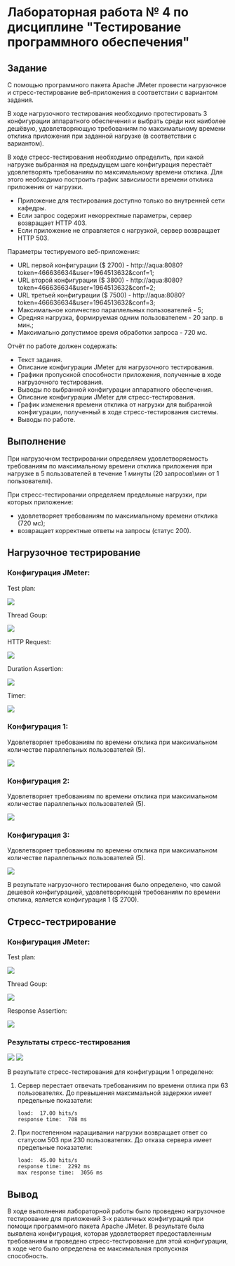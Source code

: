 # Лабораторная работа № 4 по дисциплине "Тестирование программного обеспечения"

## Задание

С помощью программного пакета Apache JMeter провести нагрузочное и стресс-тестирование веб-приложения в соответствии с вариантом задания.

В ходе нагрузочного тестирования необходимо протестировать 3 конфигурации аппаратного обеспечения и выбрать среди них наиболее дешёвую, удовлетворяющую требованиям по максимальному времени отклика приложения при заданной нагрузке (в соответствии с вариантом).

В ходе стресс-тестирования необходимо определить, при какой нагрузке выбранная на предыдущем шаге конфигурация перестаёт удовлетворять требованиям по максимальному времени отклика. Для этого необходимо построить график зависимости времени отклика приложения от нагрузки.

- Приложение для тестирования доступно только во внутренней сети кафедры.
- Если запрос содержит некорректные параметры, сервер возвращает HTTP 403.
- Если приложение не справляется с нагрузкой, сервер возвращает HTTP 503.

Параметры тестируемого веб-приложения:
- URL первой конфигурации ($ 2700) - http://aqua:8080?token=466636634&user=1964513632&conf=1;
- URL второй конфигурации ($ 3800) - http://aqua:8080?token=466636634&user=1964513632&conf=2;
- URL третьей конфигурации ($ 7500) - http://aqua:8080?token=466636634&user=1964513632&conf=3;
- Максимальное количество параллельных пользователей - 5;
- Средняя нагрузка, формируемая одним пользователем - 20 запр. в мин.;
- Максимально допустимое время обработки запроса - 720 мс.

Отчёт по работе должен содержать:
- Текст задания.
- Описание конфигурации JMeter для нагрузочного тестирования.
- Графики пропускной способности приложения, полученные в ходе нагрузочного тестирования.
- Выводы по выбранной конфигурации аппаратного обеспечения.
- Описание конфигурации JMeter для стресс-тестирования.
- График изменения времени отклика от нагрузки для выбранной конфигурации, полученный в ходе стресс-тестирования системы.
- Выводы по работе.

## Выполнение

При нагрузочном тестрировании определяем удовлетворяемость требованиям по максимальному времени отклика приложения при нагрузке в 5 пользователей в течение 1 минуты (20 запросов\мин от 1 пользователя).

При стресс-тестировании определяем предельные нагрузки, при которых приложение:
- удовлетворяет требованиям по максимальному времени отклика (720 мс);
- возвращает корректные ответы на запросы (статус 200).

## Нагрузочное тестрирование

### Конфигурация JMeter:

Test plan:

![](/load_testing/test_plan.png)

Thread Goup:

![](load_testing/thread_group.png)

HTTP Request:

![](load_testing/http_request.png)

Duration Assertion:

![](load_testing/duration_assertion.png)

Timer:

![](load_testing/timer.png)

### Конфигурация 1:

Удовлетворяет требованиям по времени отклика при максимальном количестве параллельных пользователей (5).

![](load_testing/load1/response.png)

### Конфигурация 2:

Удовлетворяет требованиям по времени отклика при максимальном количестве параллельных пользователей (5).

![](load_testing/load2/response.png)

### Конфигурация 3:

Удовлетворяет требованиям по времени отклика при максимальном количестве параллельных пользователей (5).

![](load_testing/load2/response.png)

В результате нагрузочного тестирования было определено, что самой дешевой конфигурацией, удовлетворяющей требованиям по времени отклика, является конфигурация 1 ($ 2700). 

## Стресс-тестрирование

### Конфигурация JMeter:

Test plan:

![](stress_testing/test_plan.png)

Thread Goup:

![](stress_testing/thread_group.png)

Response Assertion:

![](stress_testing/response_assertion.png)

### Результаты стресс-тестирования 

![](stress_testing/response.png)
![](stress_testing/throughput.png)

В результате стресс-тестирования для конфигурации 1 определено:
1. Сервер перестает отвечать требованияим по времени отлика при 63 пользователях. До превышения максимальной задержки имеет предельные показатели:
    ```
    load:  17.00 hits/s
    response time:  708 ms
    ```
2. При постепенном наращивании нагрузки возвращает ответ со статусом 503 при 230 пользователях. До отказа сервера имеет предельные показатели:
    ```
    load:  45.00 hits/s
    response time:  2292 ms
    max response time:  3056 ms
    ```

## Вывод

В ходе выполнения лабораторной работы было проведено нагрузочное тестирование для приложений 3-х различных конфигураций при помощи программного пакета Apache JMeter. В результате была выявлена конфигурация, которая удовлетворяет предоставленным требованиям и проведено стресс-тестирование для этой конфигурации, в ходе чего было определена ее максимальная пропускная способность.
